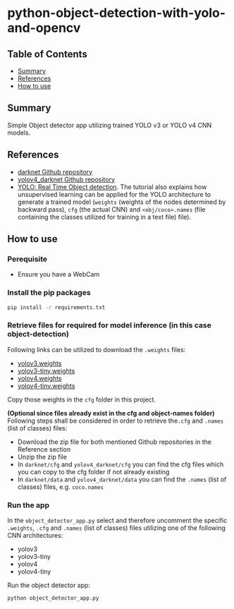# python-object-detection-with-yolo-and-opencv

## Table of Contents

+ [Summary](#summary)
+ [References](#references)
+ [How to use](#how-to-use)

## Summary

Simple Object detector app utilizing trained YOLO v3 or YOLO v4 CNN models.

## References 

- [darknet Github repository](https://pjreddie.com/darknet/yolo/)
- [yolov4_darknet Github repository](https://github.com/kiyoshiiriemon/yolov4_darknet)
- [YOLO: Real Time Object detection](https://pjreddie.com/darknet/yolo/). The tutorial also explains how unsupervised learning can be applied for the YOLO architecture to generate a trained model (`weights` (weights of the nodes determined by backward pass), `cfg` (the actual CNN) and `<obj/coco>.names` (file containing the classes utilized for training in a text file) file).

## How to use

### Perequisite

- Ensure you have a WebCam

### Install the pip packages

```sh
pip install -r requirements.txt
```

### Retrieve files for required for model inference (in this case object-detection)

Following links can be utilized to download the `.weights` files:

- [yolov3.weights](https://pjreddie.com/media/files/yolov3.weights)
- [yolov3-tiny.weights](https://pjreddie.com/media/files/yolov3-tiny.weights)
- [yolov4.weights](https://github.com/AlexeyAB/darknet/releases/download/darknet_yolo_v3_optimal/yolov4.weights)
- [yolov4-tiny.weights](https://github.com/AlexeyAB/darknet/releases/download/darknet_yolo_v4_pre/yolov4-tiny.weights)

Copy those weights in the `cfg` folder in this project.

**(Optional since files already exist in the cfg and object-names folder)** Following steps shall be considered in order to retrieve the`.cfg` and `.names` (list of classes) files:

- Download the zip file for both mentioned Github repositories in the Reference section
- Unzip the zip file
- In `darknet/cfg` and `yolov4_darknet/cfg` you can find the cfg files which you can copy to the cfg folder if not already existing 
- In `darknet/data` and `yolov4_darknet/data` you can find the `.names` (list of classes) files, e.g. `coco.names` 

### Run the app

In the `object_detector_app.py` select and therefore uncomment the specific `.weights`, `.cfg` and `.names` (list of classes) files utilizing one of the following CNN architectures:

- yolov3
- yolov3-tiny
- yolov4
- yolov4-tiny

Run the object detector app:

```sh
python object_detector_app.py
```